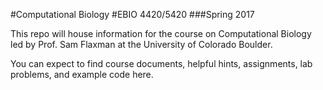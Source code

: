 #Computational Biology 
#EBIO 4420/5420
###Spring 2017

This repo will house information for the course on Computational Biology led by Prof. Sam Flaxman at the University of Colorado Boulder.

You can expect to find course documents, helpful hints, assignments, lab problems, and example code here.
